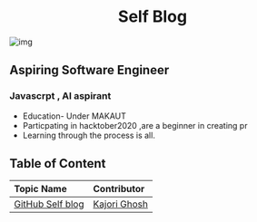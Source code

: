 <h1 align="center">Self Blog</h1>

![img](img/blog.png)

## Aspiring Software Engineer

### Javascrpt , AI aspirant

* Education- Under MAKAUT
* Particpating in hacktober2020 ,are a beginner in creating pr
* Learning through the process is all.



## Table of Content

| Topic Name | Contributor |
| :-- | :-- |
| [GitHub Self blog](GitHub-Kajori_blog.md) | [Kajori Ghosh](https://www.github.com/Kajori4) |